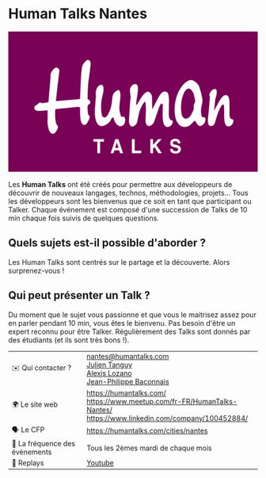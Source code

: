 # Human Talks Nantes

![logo](logo.jpeg)

Les **Human Talks** ont été créés pour permettre aux développeurs de découvrir de nouveaux langages, technos, méthodologies, projets...
Tous les développeurs sont les bienvenus que ce soit en tant que participant ou Talker. Chaque événement est composé d'une succession de Talks de 10 min chaque fois suivis de quelques questions.

## Quels sujets est-il possible d'aborder ?

Les Human Talks sont centrés sur le partage et la découverte. Alors surprenez-vous !

## Qui peut présenter un Talk ?

Du moment que le sujet vous passionne et que vous le maitrisez assez pour en parler pendant 10 min, vous êtes le bienvenu.
Pas besoin d'être un expert reconnu pour être Talker. Régulièrement des Talks sont donnés par des étudiants (et ils sont très bons !).

|                                |                                                                                                                                                                          |
| ------------------------------ | ------------------------------------------------------------------------------------------------------------------------------------------------------------------------ |
| ✉️ Qui contacter ?             | nantes@humantalks.com <br/> [Julien Tanguy](https://twitter.com/jutanguy) <br/>[Alexis Lozano](https://www.linkedin.com/in/alexis-lozano)<br/>[Jean-Philippe Baconnais](https://bsky.app/profile/jeanphi-baconnais.gitlab.io) |
| 🌍 Le site web                 | https://humantalks.com/ <br/> https://www.meetup.com/fr-FR/HumanTalks-Nantes/  <br/> https://www.linkedin.com/company/100452884/      |
| 🗣 Le CFP                      | https://humantalks.com/cities/nantes   |
| 📆 La fréquence des évènements | Tous les 2èmes mardi de chaque mois   |
| 🎥 Replays                     | [Youtube](https://www.youtube.com/c/HumanTalks)  |
